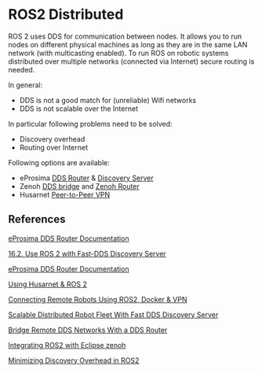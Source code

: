 # ROS2 Distributed

ROS 2 uses DDS for communication between nodes. It allows you to run nodes on different physical machines as long as they are in the same LAN network (with multicasting enabled). To run ROS on robotic systems distributed over multiple networks (connected via Internet) secure routing is needed.

In general:

- DDS is not a good match for (unreliable) Wifi networks
- DDS is not scalable over the Internet

In particular following problems need to be solved:

- Discovery overhead
- Routing over Internet

Following options are available:

- eProsima [DDS Router](https://eprosima.com/index.php/products-all/eprosima-dds-router) & [Discovery Server](https://eprosima.com/index.php/products-all/tools/eprosima-discovery-server)
- Zenoh [DDS bridge](https://github.com/eclipse-zenoh/zenoh-plugin-dds) and [Zenoh Router](https://zenoh.io/docs/getting-started/installation/)
- Husarnet [Peer-to-Peer VPN](https://husarnet.com/docs/tutorial-ros2)

## References

[eProsima DDS Router Documentation](https://eprosima-dds-router.readthedocs.io/en/latest/index.html#)

[16.2. Use ROS 2 with Fast-DDS Discovery Server](https://fast-dds.docs.eprosima.com/en/latest/fastdds/ros2/discovery_server/ros2_discovery_server.html)

[eProsima DDS Router Documentation](https://eprosima-dds-router.readthedocs.io/en/latest/)

[Using Husarnet & ROS 2](https://husarnet.com/docs/tutorial-ros2/)

[Connecting Remote Robots Using ROS2, Docker & VPN](https://husarnet.com/blog/ros2-docker)

[Scalable Distributed Robot Fleet With Fast DDS Discovery Server](https://husarnet.com/blog/ros2-dds-discovery-server/)

[Bridge Remote DDS Networks With a DDS Router](https://husarnet.com/blog/ros2-dds-router/)

[Integrating ROS2 with Eclipse zenoh](https://zenoh.io/blog/2021-04-28-ros2-integration/)

[Minimizing Discovery Overhead in ROS2](https://zenoh.io/blog/2021-03-23-discovery/)
